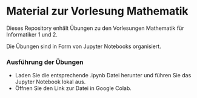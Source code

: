 # Material zur Vorlesung Mathematik

Dieses Repository enhält Übungen zu den Vorlesungen Mathematik für Informatiker 1 und 2.

Die Übungen sind in Form von Jupyter Notebooks organisiert. 

### Ausführung der Übungen
* Laden Sie die entsprechende .ipynb Datei herunter und führen Sie das Jupyter Notebook lokal aus.
* Öffnen Sie den Link zur Datei in Google Colab.
